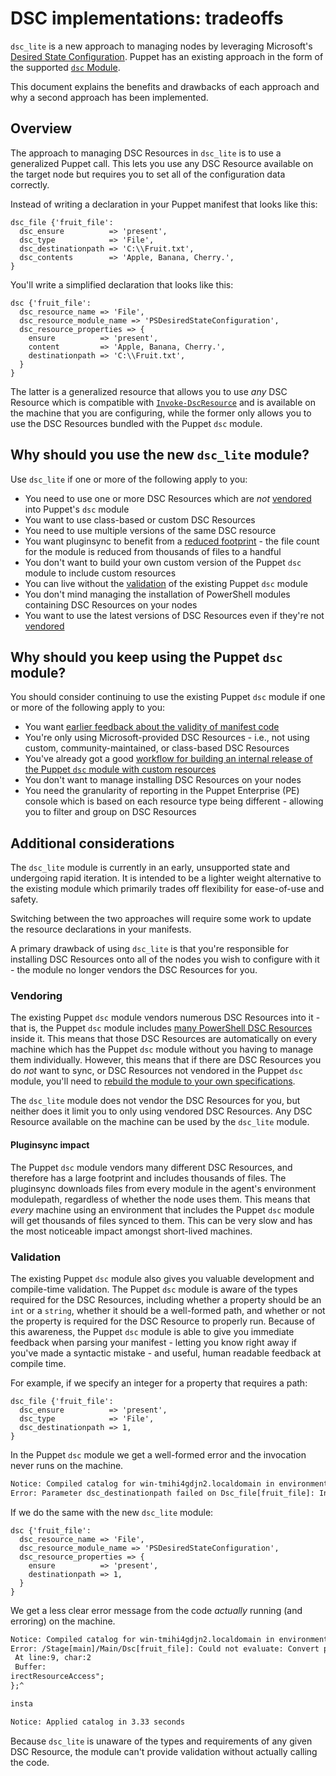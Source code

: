 # DSC implementations: tradeoffs
`dsc_lite` is a new approach to managing nodes by leveraging Microsoft's [Desired State Configuration](https://docs.microsoft.com/en-us/powershell/dsc/overview).
Puppet has an existing approach in the form of the supported [`dsc` Module](https://github.com/puppetlabs/puppetlabs-dsc).

This document explains the benefits and drawbacks of each approach and why a second approach has been implemented.

## Overview
The approach to managing DSC Resources in `dsc_lite` is to use a generalized Puppet call.
This lets you use any DSC Resource available on the target node but requires you to set all of the configuration data correctly.

Instead of writing a declaration in your Puppet manifest that looks like this:

```puppet
dsc_file {'fruit_file':
  dsc_ensure          => 'present',
  dsc_type            => 'File',
  dsc_destinationpath => 'C:\\Fruit.txt',
  dsc_contents        => 'Apple, Banana, Cherry.',
}
```

You'll write a simplified declaration that looks like this:

```puppet
dsc {'fruit_file':
  dsc_resource_name => 'File',
  dsc_resource_module_name => 'PSDesiredStateConfiguration',
  dsc_resource_properties => {
    ensure          => 'present',
    content         => 'Apple, Banana, Cherry.',
    destinationpath => 'C:\\Fruit.txt',
  }
}
```

The latter is a generalized resource that allows you to use _any_ DSC Resource which is compatible with [`Invoke-DscResource`](https://docs.microsoft.com/en-us/powershell/module/psdesiredstateconfiguration/invoke-dscresource?view=powershell-5.1) and is available on the machine that you are configuring, while the former only allows you to use the DSC Resources bundled with the Puppet `dsc` module.

## Why should you use the new `dsc_lite` module?

Use `dsc_lite` if one or more of the following apply to you:

+ You need to use one or more DSC Resources which are _not_ [vendored](#vendoring) into Puppet's `dsc` module
+ You want to use class-based or custom DSC Resources
+ You need to use multiple versions of the same DSC resource
+ You want pluginsync to benefit from a [reduced footprint](#pluginsync-impact) - the file count for the module is reduced from thousands of files to a handful
+ You don't want to build your own custom version of the Puppet `dsc` module to include custom resources
+ You can live without the [validation](#validation) of the existing Puppet `dsc` module
+ You don't mind managing the installation of PowerShell modules containing DSC Resources on your nodes
+ You want to use the latest versions of DSC Resources even if they're not [vendored](#vendoring)

## Why should you keep using the Puppet `dsc` module?

You should consider continuing to use the existing Puppet `dsc` module if one or more of the following apply to you:

+ You want [earlier feedback about the validity of manifest code](#validation)
+ You're only using Microsoft-provided DSC Resources - i.e., not using custom, community-maintained, or class-based DSC Resources
+ You've already got a good [workflow for building an internal release of the Puppet `dsc` module with custom resources](https://github.com/puppetlabs/puppetlabs-dsc/blob/master/README_BUILD.md)
+ You don't want to manage installing DSC Resources on your nodes
+ You need the granularity of reporting in the Puppet Enterprise (PE) console which is based on each resource type being different - allowing you to filter and group on DSC Resources

## Additional considerations

The `dsc_lite` module is currently in an early, unsupported state and undergoing rapid iteration.
It is intended to be a lighter weight alternative to the existing module which primarily trades off flexibility for ease-of-use and safety.

Switching between the two approaches will require some work to update the resource declarations in your manifests.

A primary drawback of using `dsc_lite` is that you're responsible for installing DSC Resources onto all of the nodes you wish to configure with it - the module no longer vendors the DSC Resources for you.

### Vendoring

The existing Puppet `dsc` module vendors numerous DSC Resources into it - that is, the Puppet `dsc` module includes [many PowerShell DSC Resources](https://github.com/puppetlabs/puppetlabs-dsc/tree/master/lib/puppet_x/dsc_resources) inside it.
This means that those DSC Resources are automatically on every machine which has the Puppet `dsc` module without you having to manage them individually.
However, this means that if there are DSC Resources you do _not_ want to sync, or DSC Resources not vendored in the Puppet `dsc` module, you'll need to [rebuild the module to your own specifications](https://github.com/puppetlabs/puppetlabs-dsc/blob/master/README_BUILD.md).

The `dsc_lite` module does not vendor the DSC Resources for you, but neither does it limit you to only using vendored DSC Resources.
Any DSC Resource available on the machine can be used by the `dsc_lite` module.

#### Pluginsync impact
The Puppet `dsc` module vendors many different DSC Resources, and therefore has a large footprint and includes thousands of files.
The pluginsync downloads files from every module in the agent's environment modulepath, regardless of whether the node uses them.
This means that _every_ machine using an environment that includes the Puppet `dsc` module will get thousands of files synced to them.
This can be very slow and has the most noticeable impact amongst short-lived machines.

### Validation
The existing Puppet `dsc` module also gives you valuable development and compile-time validation.
The Puppet `dsc` module is aware of the types required for the DSC Resources, including whether a property should be an `int` or a `string`, whether it should be a well-formed path, and whether or not the property is required for the DSC Resource to properly run.
Because of this awareness, the Puppet `dsc` module is able to give you immediate feedback when parsing your manifest - letting you know right away if you've made a syntactic mistake - and useful, human readable feedback at compile time.

For example, if we specify an integer for a property that requires a path:

```puppet
dsc_file {'fruit_file':
  dsc_ensure          => 'present',
  dsc_type            => 'File',
  dsc_destinationpath => 1,
}
```

In the Puppet `dsc` module we get a well-formed error and the invocation never runs on the machine.

```txt
Notice: Compiled catalog for win-tmihi4gdjn2.localdomain in environment production in 0.30 seconds
Error: Parameter dsc_destinationpath failed on Dsc_file[fruit_file]: Invalid value '1'. Should be a string at C:/code/old.pp:1
```

If we do the same with the new `dsc_lite` module:

```puppet
dsc {'fruit_file':
  dsc_resource_name => 'File',
  dsc_resource_module_name => 'PSDesiredStateConfiguration',
  dsc_resource_properties => {
    ensure          => 'present',
    destinationpath => 1,
  }
}
```

We get a less clear error message from the code _actually_ running (and erroring) on the machine.

```txt
Notice: Compiled catalog for win-tmihi4gdjn2.localdomain in environment production in 0.46 seconds
Error: /Stage[main]/Main/Dsc[fruit_file]: Could not evaluate: Convert property 'destinationpath' value from type 'SINT64' to type 'STRING' failed
 At line:9, char:2
 Buffer:
irectResourceAccess";
};^

insta

Notice: Applied catalog in 3.33 seconds
```

Because `dsc_lite` is unaware of the types and requirements of any given DSC Resource, the module can't provide validation without actually calling the code.